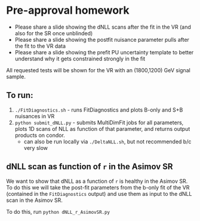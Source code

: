 # Pre-approval homework

* Please share a slide showing the dNLL scans after the fit in the VR (and also for the SR once unblinded)
* Please share a slide showing the postfit nuisance parameter pulls after the fit to the VR data
* Please share a slide showing the prefit PU uncertainty template to better understand why it gets constrained strongly in the fit

All requested tests will be shown for the VR with an (1800,1200) GeV signal sample. 

## To run:

1. `./FitDiagnostics.sh` - runs FitDiagnostics and plots B-only and S+B nuisances in VR
2. `python submit_dNLL.py` - submits MultiDimFit jobs for all parameters, plots 1D scans of NLL as function of that parameter, and returns output products on condor.
    * can also be run locally via `./DeltaNLL.sh`, but not recommended b/c very slow

## dNLL scan as function of `r` in the Asimov SR

We want to show that dNLL as a function of `r` is healthy in the Asimov SR. To do this we will take the post-fit parameters from the b-only fit of the VR (contained in the `FitDiagnostics` output) and use them as input to the dNLL scan in the Asimov SR. 

To do this, run `python dNLL_r_AsimovSR.py`

